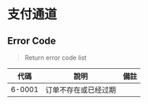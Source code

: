 # 支付通道

## Error Code
> Return error code list

| 代碼   | 說明 | 備註 |
| ------ | -------------------------------- | ------ |
| 6-0001 |     订单不存在或已经过期             |        |
